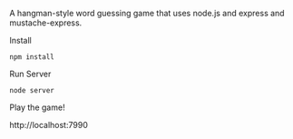A hangman-style word guessing game that uses node.js and express and mustache-express.

Install

```
npm install
```

Run Server

```
node server
```

Play the game!

http://localhost:7990
